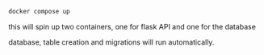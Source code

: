 ```bash
docker compose up
```
this will spin up two containers, one for flask API and one for the database

database, table creation and migrations will run automatically.
